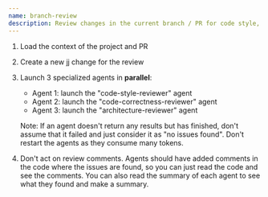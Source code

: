 ```yaml
---
name: branch-review
description: Review changes in the current branch / PR for code style, architecture and correctness.
---
```


1. Load the context of the project and PR

2. Create a new jj change for the review

3. Launch 3 specialized agents in **parallel**:
    * Agent 1: launch the "code-style-reviewer" agent
    * Agent 2: launch the "code-correctness-reviewer" agent  
    * Agent 3: launch the "architecture-reviewer" agent

   Note: If an agent doesn't return any results but has finished, don't assume that it failed and
   just consider it as "no issues found". Don't restart the agents as they consume many tokens.

4. Don't act on review comments. Agents should have added comments in the code where the issues are
   found, so you can just read the code and see the comments. You can also read the summary of each
   agent to see what they found and make a summary.
